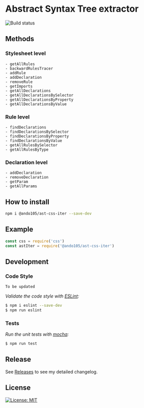# Abstract Syntax Tree extractor

![Build status](https://github.com/dophuan/ast-css-iter/workflows/Abstract%20Syntax%20Tree%20for%20CSS%20CI/badge.svg)

## Methods
  ### Stylesheet level
    - getAllRules
    - backwardRulesTracer
    - addRule
    - addDeclaration
    - removeRule
    - getImports
    - getAllDeclarations
    - getAllDeclarationsBySelector
    - getAllDeclarationsByProperty
    - getAllDeclarationsByValue
  ### Rule level
    - findDeclarations
    - findDeclarationsBySelector
    - findDeclarationsByProperty
    - findDeclarationsByValue
    - getAllRulesBySelector
    - getAllRulesByType
  ### Declaration level
    - addDeclaration
    - removeDeclaration
    - getParam
    - getAllParams

## How to install 

```sh 
npm i @ando105/ast-css-iter --save-dev
```

## Example

```js
const css = require('css')
const astIter = require('@ando105/ast-css-iter')
```

## Development

### Code Style

```
To be updated
```

*Validate the code style with [ESLint](http://eslint.org/):*
```sh
$ npm i eslint --save-dev
$ npm run eslint
```

### Tests

*Run the unit tests with [mocha](https://mochajs.org/):*
```sh
$ npm run test
```

## Release

See [Releases](https://github.com/dophuan/ast-css-iter/releases) to see my detailed changelog. 
## License

[![License: MIT](https://img.shields.io/badge/License-MIT-red.svg)](https://opensource.org/licenses/MIT)
